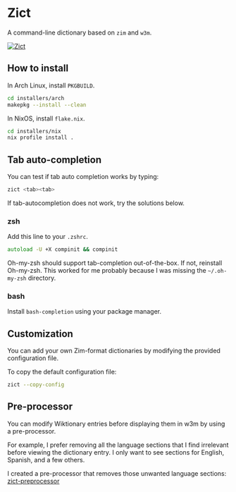 # Zict

A command-line dictionary based on `zim` and `w3m`.

[![Zict](https://img.youtube.com/vi/RH8cHOqvA6o/hqdefault.jpg)](https://www.youtube.com/watch?v=RH8cHOqvA6o "Zict")

## How to install

In Arch Linux, install `PKGBUILD`.

```bash
cd installers/arch
makepkg --install --clean
```

In NixOS, install `flake.nix`.

```bash
cd installers/nix
nix profile install .
```

## Tab auto-completion

You can test if tab auto completion works by typing:

```bash
zict <tab><tab>
```

If tab-autocompletion does not work, try the solutions below.

### zsh

Add this line to your `.zshrc`.

```zsh
autoload -U +X compinit && compinit
```

Oh-my-zsh should support tab-completion out-of-the-box. If not, reinstall
Oh-my-zsh. This worked for me probably because I was missing the `~/.oh-my-zsh`
directory.

### bash

Install `bash-completion` using your package manager.

## Customization

You can add your own Zim-format dictionaries by modifying the provided
configuration file.

To copy the default configuration file:

```bash
zict --copy-config
```

## Pre-processor

You can modify Wiktionary entries before displaying them in w3m by using a
pre-processor.

For example, I prefer removing all the language sections that I find irrelevant
before viewing the dictionary entry. I only want to see sections for English,
Spanish, and a few others.

I created a pre-processor that removes those unwanted language sections:
[zict-preprocessor](https://github.com/luis-licea/zict-preprocessor)
